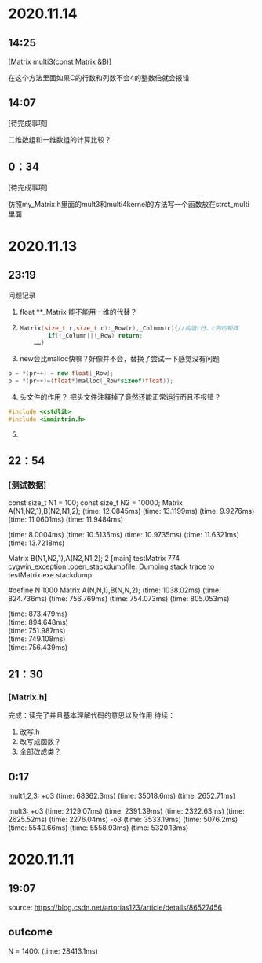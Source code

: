 # 2020.11.14

## 14:25

[Matrix multi3(const Matrix &B)]

在这个方法里面如果C的行数和列数不会4的整数倍就会报错

## 14:07

[待完成事项]

二维数组和一维数组的计算比较？

## 0：34

[待完成事项]

仿照my_Matrix.h里面的mult3和multi4kernel的方法写一个函数放在strct_multi里面

# 2020.11.13

## 23:19

问题记录

1. float **_Matrix 能不能用一维的代替？

2. ```c++
   Matrix(size_t r,size_t c):_Row(r),_Column(c){//构造r行、c列的矩阵
           if(!_Column||!_Row) return;
       ……}
   ```

3.  new会比malloc快嘛？好像并不会，替换了尝试一下感觉没有问题

   ```c++
   p = *(pr++) = new float[_Row];
   p = *(pr++)=(float*)malloc(_Row*sizeof(float));
   ```

4.  头文件的作用？ 把头文件注释掉了竟然还能正常运行而且不报错？

   ```c++
   #include <cstdlib>
   #include <immintrin.h>
   ```

5. 

## 22：54

### [测试数据]
const size_t N1 = 100;
const size_t N2 = 10000;
Matrix A(N1,N2,1),B(N2,N1,2);
(time: 12.0845ms)
(time: 13.1199ms)
(time: 9.9276ms)
(time: 11.0601ms)
(time: 11.9484ms)

(time: 8.0004ms)
(time: 10.5135ms)
(time: 10.9735ms)
(time: 11.6321ms)
(time: 13.7218ms)

Matrix B(N1,N2,1),A(N2,N1,2);
2 [main] testMatrix 774 cygwin_exception::open_stackdumpfile: Dumping stack trace to testMatrix.exe.stackdump

#define N 1000
Matrix A(N,N,1),B(N,N,2);
(time: 1038.02ms)
(time: 824.736ms)
(time: 756.769ms)
(time: 754.073ms)
(time: 805.053ms)


(time: 873.479ms)   
(time: 894.648ms)   
(time: 751.987ms)   
(time: 749.108ms)   
(time: 756.439ms)


## 21：30
### [Matrix.h]
完成：读完了并且基本理解代码的意思以及作用
待续：

1. 改写.h
2. 改写成函数？
3. 全部改成类？
   
## 0:17
mult1,2,3:
+o3
(time: 68362.3ms)
(time: 35018.6ms)
(time: 2652.71ms)

mult3:
+o3
(time: 2129.07ms)
(time: 2391.39ms)
(time: 2322.63ms)
(time: 2625.52ms)
(time: 2276.04ms)
-o3
(time: 3533.19ms)
(time: 5076.2ms)
(time: 5540.66ms)
(time: 5558.93ms)
(time: 5320.13ms)
# 2020.11.11
## 19:07
source:
https://blog.csdn.net/artorias123/article/details/86527456

## outcome
N = 1400:
(time: 28413.1ms)